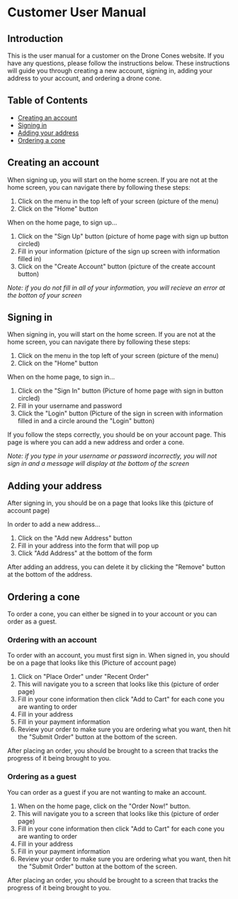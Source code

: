 # Customer User Manual

## Introduction

This is the user manual for a customer on the Drone Cones website. If you have any questions, please follow the instructions below. These instructions will guide you through creating a new account, signing in, adding your address to your account, and ordering a drone cone.

## Table of Contents

* [Creating an account](#creating-an-account)
* [Signing in](#signing-in)
* [Adding your address](#adding-your-address)
* [Ordering a cone](#ordering-a-cone)

## Creating an account

When signing up, you will start on the home screen. If you are not at the home screen, you can navigate there by following these steps:

1. Click on the menu in the top left of your screen (picture of the menu)
2. Click on the "Home" button

When on the home page, to sign up...

1. Click on the "Sign Up" button
    (picture of home page with sign up button circled)
2. Fill in your information
    (picture of the sign up screen with information filled in)
3. Click on the "Create Account" button
    (picture of the create account button)

*Note: if you do not fill in all of your information, you will recieve an error at the botton of your screen*

## Signing in

When signing in, you will start on the home screen. If you are not at the home screen, you can navigate there by following these steps:

1. Click on the menu in the top left of your screen (picture of the menu)
2. Click on the "Home" button

When on the home page, to sign in...

1. Click on the "Sign In" button
    (Picture of home page with sign in button circled)
2. Fill in your username and password
3. Click the "Login" button
    (Picture of the sign in screen with information filled in and a circle around the "Login" button)

If you follow the steps correctly, you should be on your account page. This page is where you can add a new address and order a cone.

*Note: if you type in your username or password incorrectly, you will not sign in and a message will display at the bottom of the screen*

## Adding your address

After signing in, you should be on a page that looks like this (picture of account page)

In order to add a new address...

1. Click on the "Add new Address" button
2. Fill in your address into the form that will pop up
3. Click "Add Address" at the bottom of the form

After adding an address, you can delete it by clicking the "Remove" button at the bottom of the address.

## Ordering a cone

To order a cone, you can either be signed in to your account or you can order as a guest.

### Ordering with an account

To order with an account, you must first sign in. When signed in, you should be on a page that looks like this (Picture of account page)

1. Click on "Place Order" under "Recent Order"
2. This will navigate you to a screen that looks like this (picture of order page)
3. Fill in your cone information then click "Add to Cart" for each cone you are wanting to order
4. Fill in your address
5. Fill in your payment information
6. Review your order to make sure you are ordering what you want, then hit the "Submit Order" button at the bottom of the screen.

After placing an order, you should be brought to a screen that tracks the progress of it being brought to you.

### Ordering as a guest

You can order as a guest if you are not wanting to make an account.

1. When on the home page, click on the "Order Now!" button.
2. This will navigate you to a screen that looks like this (picture of order page)
3. Fill in your cone information then click "Add to Cart" for each cone you are wanting to order
4. Fill in your address
5. Fill in your payment information
6. Review your order to make sure you are ordering what you want, then hit the "Submit Order" button at the bottom of the screen.

After placing an order, you should be brought to a screen that tracks the progress of it being brought to you.
